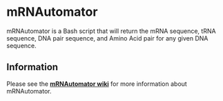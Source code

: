 mRNAutomator
===========

mRNAutomator is a Bash script that will return the mRNA sequence, tRNA sequence, DNA pair sequence, and Amino Acid pair for any given DNA sequence.

Information
-----------
Please see the **[mRNAutomator wiki](https://github.com/rmsy/mRNAutomator/wiki)** for more information about mRNAutomator.